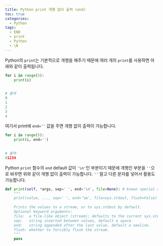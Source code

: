 ```yaml
---
title: Python print 개행 없이 출력 (end)
toc: true
categories:
  - Python
tags:
  - END
  - print
  - Python
  - \N
---
```


Python의 `print`는 기본적으로 개행을 해주기 때문에 여러 개의 `print`를 사용하면 아래와 같이 출력됩니다.

```python
for i in range(5):
    print(i)
    
    
# 출력
0
1
2
3
4
```

여기서 print에 `end=''` 값을 주면 개행 없이 출력이 가능합니다.

```python
for i in range(5):
    print(i, end='')
    
    
# 출력
01234
```

Python `print` 함수의 `end` default 값이 `'\n'`인 부분이기 때문에 개행인 부분을 `''`으로 바꾸면 위와 같이 개행 없이 출력이 가능합니다. `''` 말고 다른 문자를 넣어서 활용도 가능합니다.

```python
def print(self, *args, sep=' ', end='\n', file=None): # known special case of print
    """
    print(value, ..., sep=' ', end='\n', file=sys.stdout, flush=False)
    
    Prints the values to a stream, or to sys.stdout by default.
    Optional keyword arguments:
    file:  a file-like object (stream); defaults to the current sys.stdout.
    sep:   string inserted between values, default a space.
    end:   string appended after the last value, default a newline.
    flush: whether to forcibly flush the stream.
    """
    pass
```

